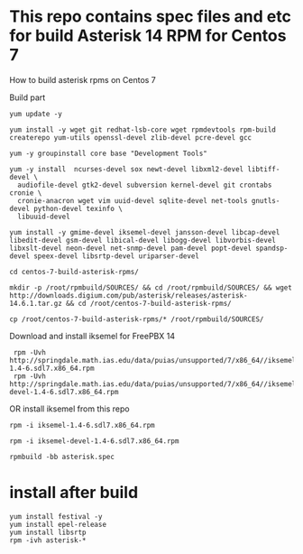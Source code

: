 # This repo contains spec files and etc for build Asterisk 14 RPM for Centos 7
How to build asterisk rpms on Centos 7

Build part
```
yum update -y
```
```
yum install -y wget git redhat-lsb-core wget rpmdevtools rpm-build createrepo yum-utils openssl-devel zlib-devel pcre-devel gcc
```
```
yum -y groupinstall core base "Development Tools"
```
```
yum -y install  ncurses-devel sox newt-devel libxml2-devel libtiff-devel \
  audiofile-devel gtk2-devel subversion kernel-devel git crontabs cronie \
  cronie-anacron wget vim uuid-devel sqlite-devel net-tools gnutls-devel python-devel texinfo \
  libuuid-devel
```
```
yum install -y gmime-devel iksemel-devel jansson-devel libcap-devel libedit-devel gsm-devel libical-devel libogg-devel libvorbis-devel libxslt-devel neon-devel net-snmp-devel pam-devel popt-devel spandsp-devel speex-devel libsrtp-devel uriparser-devel
```
```
cd centos-7-build-asterisk-rpms/
```
```
mkdir -p /root/rpmbuild/SOURCES/ && cd /root/rpmbuild/SOURCES/ && wget http://downloads.digium.com/pub/asterisk/releases/asterisk-14.6.1.tar.gz && cd /root/centos-7-build-asterisk-rpms/
```
```
cp /root/centos-7-build-asterisk-rpms/* /root/rpmbuild/SOURCES/
```
Download and install iksemel for FreePBX 14
```
 rpm -Uvh http://springdale.math.ias.edu/data/puias/unsupported/7/x86_64//iksemel-1.4-6.sdl7.x86_64.rpm
 rpm -Uvh http://springdale.math.ias.edu/data/puias/unsupported/7/x86_64//iksemel-devel-1.4-6.sdl7.x86_64.rpm
```
OR install iksemel from this repo
```
rpm -i iksemel-1.4-6.sdl7.x86_64.rpm

rpm -i iksemel-devel-1.4-6.sdl7.x86_64.rpm
```
```
rpmbuild -bb asterisk.spec
```

# install after build
```
yum install festival -y
yum install epel-release 
yum install libsrtp
rpm -ivh asterisk-*
```

